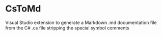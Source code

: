 # CsToMd
Visual Studio extension to generate a Markdown .md documentation file from the C# .cs file stripping the special symbol comments
